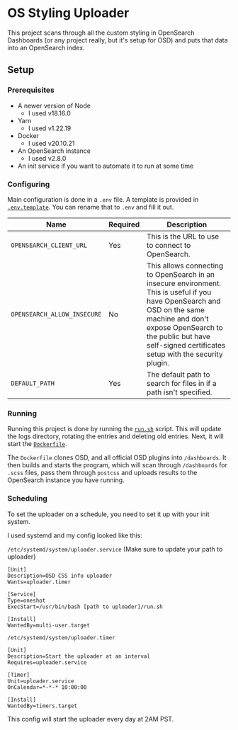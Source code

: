 # OS Styling Uploader

This project scans through all the custom styling in OpenSearch Dashboards (or any project really, but it's setup for OSD) and puts that data into an OpenSearch index.

## Setup

### Prerequisites

 * A newer version of Node
   * I used v18.16.0
 * Yarn
   * I used v1.22.19
 * Docker
   * I used v20.10.21
 * An OpenSearch instance
   * I used v2.8.0
 * An init service if you want to automate it to run at some time

### Configuring

Main configuration is done in a `.env` file.
A template is provided in [`.env.template`](.env.template).
You can rename that to `.env` and fill it out.

| Name | Required | Description |
| --- | --- | --- |
| `OPENSEARCH_CLIENT_URL` | Yes | This is the URL to use to connect to OpenSearch. |
| `OPENSEARCH_ALLOW_INSECURE` | No | This allows connecting to OpenSearch in an insecure environment. This is useful if you have OpenSearch and OSD on the same machine and don't expose OpenSearch to the public but have self-signed certificates setup with the security plugin. |
| `DEFAULT_PATH` | Yes | The default path to search for files in if a path isn't specified. |

### Running

Running this project is done by running the [`run.sh`](run.sh) script.
This will update the logs directory, rotating the entries and deleting old entries.
Next, it will start the [`Dockerfile`](Dockerfile).

The `Dockerfile` clones OSD, and all official OSD plugins into `/dashboards`.
It then builds and starts the program, which will scan through `/dashboards` for `.scss` files, pass them through `postcss` and uploads results to the OpenSearch instance you have running.

### Scheduling

To set the uploader on a schedule, you need to set it up with your init system.

I used systemd and my config looked like this:

`/etc/systemd/system/uploader.service` (Make sure to update your path to uploader)
```
[Unit]
Description=OSD CSS info uploader
Wants=uploader.timer

[Service]
Type=oneshot
ExecStart=/usr/bin/bash [path to uploader]/run.sh

[Install]
WantedBy=multi-user.target
```

`/etc/systemd/system/uploader.timer`
```
[Unit]
Description=Start the uploader at an interval
Requires=uploader.service

[Timer]
Unit=uploader.service
OnCalendar=*-*-* 10:00:00

[Install]
WantedBy=timers.target
```

This config will start the uploader every day at 2AM PST.
